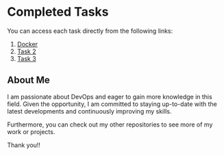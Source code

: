 # Completed Tasks

You can access each task directly from the following links:

1. [Docker](https://github.com/sumanthgitty/DevOps-Support-Engineer/tree/main/Docker) 
2. [Task 2](https://github.com/sumanthgitty/DevOps-Support-Engineer/tree/main/Task-2) 
3. [Task 3](https://github.com/sumanthgitty/DevOps-Support-Engineer/tree/main/Task-3) 

## About Me

I am passionate about DevOps and eager to gain more knowledge in this field. Given the opportunity, I am committed to staying up-to-date with the latest developments and continuously improving my skills.

Furthermore, you can check out my other repositories to see more of my work or projects.

Thank you!!
